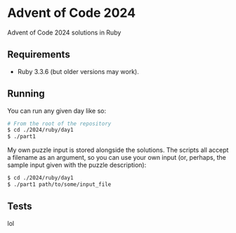 # Advent of Code 2024

Advent of Code 2024 solutions in Ruby

## Requirements

- Ruby 3.3.6 (but older versions may work).

## Running

You can run any given day like so:

```sh
# From the root of the repository
$ cd ./2024/ruby/day1
$ ./part1
```

My own puzzle input is stored alongside the solutions. The scripts all accept a filename as an argument, so you can use your own input (or, perhaps, the sample input given with the puzzle description):

```sh
$ cd ./2024/ruby/day1
$ ./part1 path/to/some/input_file
```

## Tests

lol

